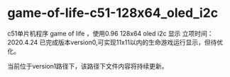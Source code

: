 # game-of-life-c51-128x64_oled_i2c

c51单片机程序 game of life ，使用0.96 128x64 oled i2c 显示
立项时间：2020.4.24
已完成版本version0,可实现11x11以内的生命游戏运行显示，但待优化。

当前位于version1路径下，该路径下文件内容将持续更新。
